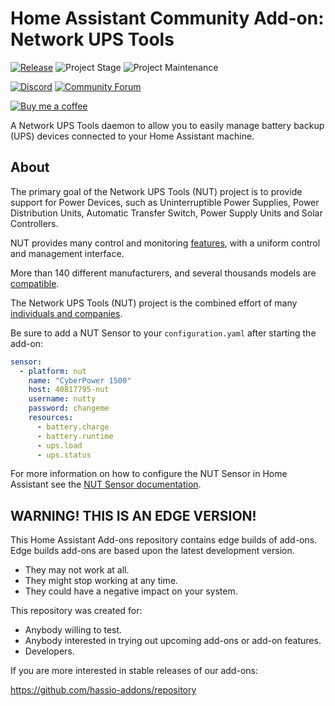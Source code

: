 # Home Assistant Community Add-on: Network UPS Tools

[![Release][release-shield]][release] ![Project Stage][project-stage-shield] ![Project Maintenance][maintenance-shield]

[![Discord][discord-shield]][discord] [![Community Forum][forum-shield]][forum]

[![Buy me a coffee][buymeacoffee-shield]][buymeacoffee]

A Network UPS Tools daemon to allow you to easily manage battery backup (UPS)
devices connected to your Home Assistant machine.

## About

The primary goal of the Network UPS Tools (NUT) project is to provide support
for Power Devices, such as Uninterruptible Power Supplies, Power Distribution
Units, Automatic Transfer Switch, Power Supply Units and Solar Controllers.

NUT provides many control and monitoring [features][nut-features], with a
uniform control and management interface.

More than 140 different manufacturers, and several thousands models
are [compatible][nut-compatible].

The Network UPS Tools (NUT) project is the combined effort of
many [individuals and companies][nut-acknowledgements].

Be sure to add a NUT Sensor to your `configuration.yaml` after starting the
add-on:

```yaml
sensor:
  - platform: nut
    name: "CyberPower 1500"
    host: 40817795-nut
    username: nutty
    password: changeme
    resources:
      - battery.charge
      - battery.runtime
      - ups.load
      - ups.status
```

For more information on how to configure the NUT Sensor in Home Assistant
see the [NUT Sensor documentation][nut-sensor-docs].

## WARNING! THIS IS AN EDGE VERSION!

This Home Assistant Add-ons repository contains edge builds of add-ons.
Edge builds add-ons are based upon the latest development version.

- They may not work at all.
- They might stop working at any time.
- They could have a negative impact on your system.

This repository was created for:

- Anybody willing to test.
- Anybody interested in trying out upcoming add-ons or add-on features.
- Developers.

If you are more interested in stable releases of our add-ons:

<https://github.com/hassio-addons/repository>


[buymeacoffee-shield]: https://www.buymeacoffee.com/assets/img/guidelines/download-assets-sm-2.svg
[buymeacoffee]: https://www.buymeacoffee.com/dale3h
[discord-shield]: https://img.shields.io/discord/478094546522079232.svg
[discord]: https://discord.me/hassioaddons
[forum-shield]: https://img.shields.io/badge/community-forum-brightgreen.svg
[forum]: https://community.home-assistant.io/t/community-hass-io-add-on-network-ups-tools/68516
[maintenance-shield]: https://img.shields.io/maintenance/yes/2021.svg
[nut-acknowledgements]: https://networkupstools.org/acknowledgements.html
[nut-compatible]: https://networkupstools.org/stable-hcl.html
[nut-features]: https://networkupstools.org/features.html
[nut-sensor-docs]: https://www.home-assistant.io/components/sensor.nut/
[project-stage-shield]: https://img.shields.io/badge/project%20stage-experimental-yellow.svg
[release-shield]: https://img.shields.io/badge/version-a9f30b5-blue.svg
[release]: https://github.com/hassio-addons/addon-nut/tree/a9f30b5